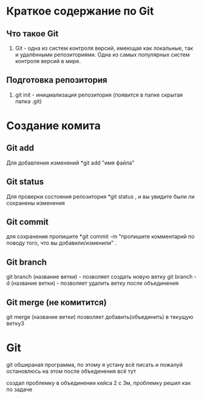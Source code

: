 # Краткое содержание по Git

## Что такое Git
1. Git - одна из систем контроля версий, имеющая как локальные, так и удалёнными репозиториями. Одна из самых популярных систем контроля версий в мире.

## Подготовка репозитория
1. git init - иницмализация репозитория (появится в папке скрытая папка .git)

# Создание комита

## Git add
Для добавления изменений *git add "имя файла"

## Git status
Для проверки состояния репозитория *git status , и вы увидите были ли сохранены изменения

## Git commit
для сохранения пропишите *git commit -m "пропишите комментарий по поводу того, что вы добавили/изменили" .

## Git branch
git branch (название ветки) - позволяет создать новую ветку
git branch -d (название ветки) - позволяет удалить ветку после объединения

## Git merge (не комитится)
git merge (название ветки) позволяет добавить(объединить) в текущую ветку3


# Git
git обшираная программа, по этому я устану всё писать и пожалуй остановлюсь на этом
после объединения всё тут

создал проблемку в объединении кейса 2 с 3м, проблемку решил как по задаче